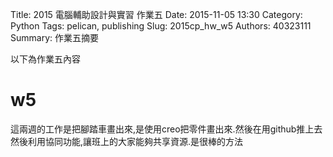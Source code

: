 Title: 2015 電腦輔助設計與實習 作業五
Date: 2015-11-05 13:30
Category: Python
Tags: pelican, publishing
Slug: 2015cp_hw_w5
Authors: 40323111
Summary: 作業五摘要

以下為作業五內容





 w5
============
這兩週的工作是把腳踏車畫出來,是使用creo把零件畫出來.然後在用github推上去然後利用協同功能,讓班上的大家能夠共享資源.是很棒的方法